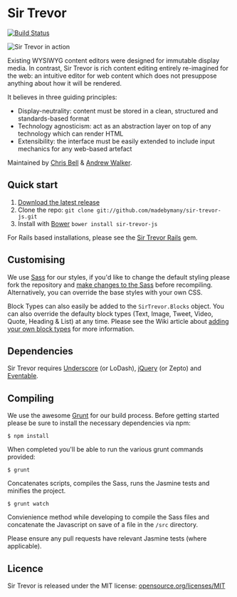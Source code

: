 # Sir Trevor

[![Build Status](https://travis-ci.org/madebymany/sir-trevor-js.png?branch=master)](https://travis-ci.org/madebymany/sir-trevor-js/)

![Sir Trevor in action](https://raw.github.com/madebymany/sir-trevor-js/v3/examples/sir-trevor.gif)

Existing WYSIWYG content editors were designed for immutable display media. In contrast, Sir Trevor is rich content editing entirely re-imagined for the web: an intuitive editor for web content which does not presuppose anything about how it will be rendered.

It believes in three guiding principles:

- Display-neutrality: content must be stored in a clean, structured and standards-based format
- Technology agnosticism: act as an abstraction layer on top of any technology which can render HTML
- Extensibility: the interface must be easily extended to include input mechanics for any web-based artefact

Maintained by [Chris Bell](http://github.com/cjbell88) & [Andrew Walker](http://github.com/ninjabiscuit).

## Quick start

1. [Download the latest release](https://github.com/madebymany/sir-trevor-js/zipball/master)
2. Clone the repo: `git clone git://github.com/madebymany/sir-trevor-js.git`
3. Install with [Bower](http://bower.io/) ``bower install sir-trevor-js``

For Rails based installations, please see the [Sir Trevor Rails](http://github.com/madebymany/sir-trevor-rails) gem.

## Customising

We use [Sass](http://sass-lang.com/) for our styles, if you'd like to change the default styling please fork the repository and [make changes to the Sass](https://github.com/madebymany/sir-trevor-js/wiki/Customising-the-default-styling) before recompiling. Alternatively, you can override the base styles with your own CSS.

Block Types can also easily be added to the ``SirTrevor.Blocks`` object. You can also override the defaulty block types (Text, Image, Tweet, Video, Quote, Heading & List) at any time. Please see the Wiki article about [adding your own block types](https://github.com/madebymany/sir-trevor-js/wiki/Creating%20your%20own%20Block%20types) for more information.

## Dependencies

Sir Trevor requires [Underscore](http://underscorejs.org/) (or LoDash), [jQuery](http://jquery.com) (or Zepto) and [Eventable](https://github.com/madebymany/eventable).

## Compiling

We use the awesome [Grunt](http://gruntjs.com/) for our build process. Before getting started please be sure to install the necessary dependencies via npm:

``$ npm install``

When completed you'll be able to run the various grunt commands provided:

``$ grunt``

Concatenates scripts, compiles the Sass, runs the Jasmine tests and minifies the project.

``$ grunt watch``

Convienience method while developing to compile the Sass files and concatenate the Javascript on save of a file in the ``/src`` directory.

Please ensure any pull requests have relevant Jasmine tests (where applicable).

## Licence

Sir Trevor is released under the MIT license:
[opensource.org/licenses/MIT](http://opensource.org/licenses/MIT)
